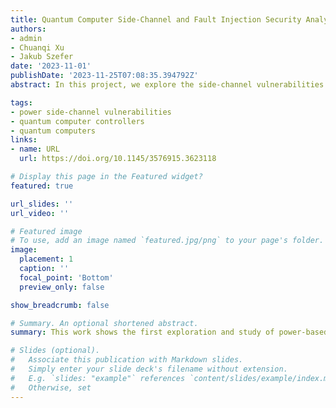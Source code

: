 ```yaml
---
title: Quantum Computer Side-Channel and Fault Injection Security Analysis 
authors:
- admin 
- Chuanqi Xu
- Jakub Szefer
date: '2023-11-01'
publishDate: '2023-11-25T07:08:35.394792Z'
abstract: In this project, we explore the side-channel vulnerabilities in quantum computers.

tags:
- power side-channel vulnerabilities
- quantum computer controllers
- quantum computers
links:
- name: URL
  url: https://doi.org/10.1145/3576915.3623118

# Display this page in the Featured widget?
featured: true

url_slides: ''
url_video: ''

# Featured image
# To use, add an image named `featured.jpg/png` to your page's folder.
image:
  placement: 1
  caption: ''
  focal_point: 'Bottom'
  preview_only: false

show_breadcrumb: false

# Summary. An optional shortened abstract.
summary: This work shows the first exploration and study of power-based side-channel attacks in quantum computers.  The explored attacks could be used to recover information about the control pulses sent to these computers. By analyzing these control pulses, attackers can reverse-engineer the equivalent gate-level description of the circuits, and the algorithms being run, or data hard-coded into the circuits.

# Slides (optional).
#   Associate this publication with Markdown slides.
#   Simply enter your slide deck's filename without extension.
#   E.g. `slides: "example"` references `content/slides/example/index.md`.
#   Otherwise, set 
---
```

